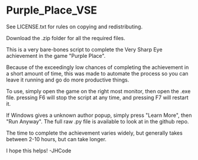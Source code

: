 # Purple_Place_VSE

See LICENSE.txt for rules on copying and redistributing.

Download the .zip folder for all the required files.

This is a very bare-bones script to complete the Very Sharp Eye achievement in the game
"Purple Place".

Because of the exceedingly low chances of completing the achievement in a short amount of time,
this was made to automate the process so you can leave it running and go do more productive things.

To use, simply open the game on the right most monitor, then open the .exe file. pressing F6 will stop the script at any time, and pressing F7 will restart it.

If Windows gives a unknown author popup, simply press "Learn More", then "Run Anyway". The full raw .py file is available to look at in the github repo.

The time to complete the achievement varies widely, but generally takes between 2-10 hours, but can take longer.

I hope this helps! -JHCode
